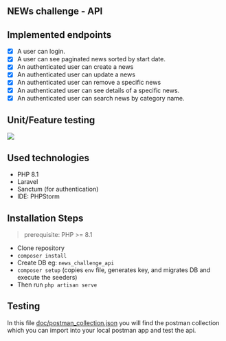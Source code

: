 ## NEWs challenge - API

## Implemented endpoints
* [x] A user can login.
* [x] A user can see paginated news sorted by start date.
* [x] An authenticated user can create a news
* [x] An authenticated user can update a news
* [x] An authenticated user can remove a specific news
* [x] An authenticated user can see details of a specific news.
* [x] An authenticated user can search news by category name.

## Unit/Feature testing
![](.docs/tests.png)

## Used technologies

- PHP 8.1
- Laravel
- Sanctum (for authentication)
- IDE: PHPStorm

## Installation Steps

> prerequisite: PHP >= 8.1

* Clone repository
* `composer install`
* Create DB eg: `news_challenge_api`
* `composer setup` (copies `env` file, generates key, and migrates DB and execute the seeders)
* Then run ``` php artisan serve ```

## Testing
In this file [doc/postman_collection.json](.doc/postman_collection.json) you will find the postman collection which you can import into your local postman app and test the api.




